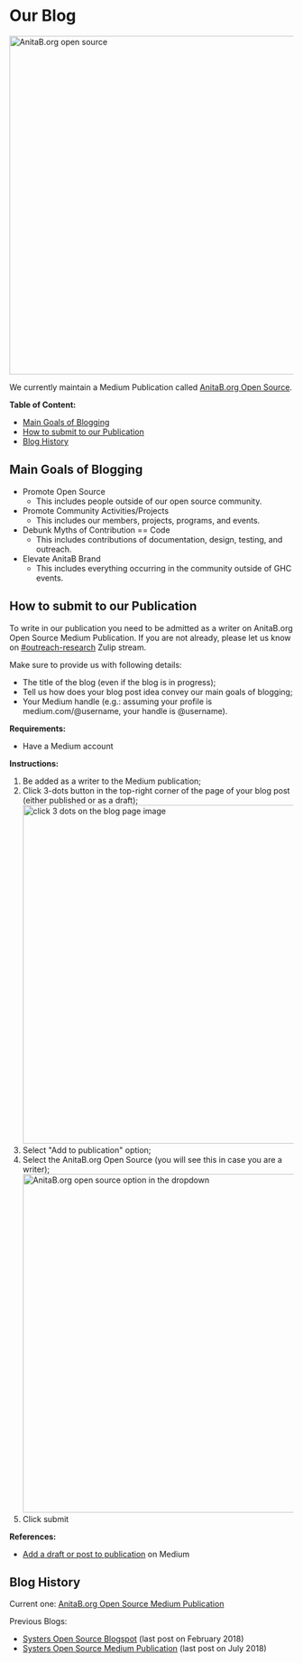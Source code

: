 # Our Blog

<img src="https://user-images.githubusercontent.com/62046625/102011093-25807200-3d68-11eb-8985-7e5e36f64d53.jpg" alt="AnitaB.org open source" width="600"/>

We currently maintain a Medium Publication called [AnitaB.org Open Source](https://medium.com/anitab-org-open-source).

**Table of Content:**

- [Main Goals of Blogging](#main-goals-of-blogging)
- [How to submit to our Publication](#how-to-submit-to-our-publication)
- [Blog History](#blog-history)


## Main Goals of Blogging

- Promote Open Source
    - This includes people outside of our open source community.
- Promote Community Activities/Projects
    - This includes our members, projects, programs, and events.
- Debunk Myths of Contribution == Code
    - This includes contributions of documentation, design, testing, and outreach.
- Elevate AnitaB Brand
    - This includes everything occurring in the community outside of GHC events.

## How to submit to our Publication

To write in our publication you need to be admitted as a writer on AnitaB.org Open Source Medium Publication. If you are not already, please let us know on [#outreach-research](https://anitab-org.zulipchat.com/#narrow/stream/216324-outreach-research) Zulip stream.

Make sure to provide us with following details:

- The title of the blog (even if the blog is in progress);
- Tell us how does your blog post idea convey our main goals of blogging;
- Your Medium handle (e.g.: assuming your profile is medium.com/@username, your handle is @username).

**Requirements:**
- Have a Medium account

**Instructions:**

1. Be added as a writer to the Medium publication;
2. Click 3-dots button in the top-right corner of the page of your blog post (either published or as a draft);
    <img src="https://user-images.githubusercontent.com/11148726/87883568-3c60a980-ca00-11ea-8455-5bed7b4f1db1.png" alt="click 3 dots on the blog page image" width="600"/>
3. Select "Add to publication" option;
4. Select the AnitaB.org Open Source (you will see this in case you are a writer);
    <img src="https://user-images.githubusercontent.com/11148726/87883600-78940a00-ca00-11ea-9534-49eabeff2f16.png" alt="AnitaB.org open source option in the dropdown" width="600"/>
5. Click submit 

**References:**
- [Add a draft or post to publication](https://help.medium.com/hc/en-us/articles/213904978-Add-a-draft-or-post-to-publication) on Medium

## Blog History

Current one: [AnitaB.org Open Source Medium Publication](https://medium.com/anitab-org-open-source)

Previous Blogs:

- [Systers Open Source Blogspot](http://systers-opensource.blogspot.com/) (last post on February 2018)
- [Systers Open Source Medium Publication](https://medium.com/systers-opensource) (last post on July 2018)
